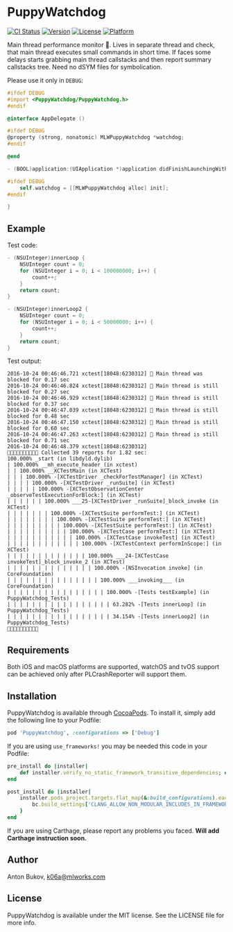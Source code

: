 # PuppyWatchdog

[![CI Status](http://img.shields.io/travis/ML-Works/PuppyWatchdog.svg?style=flat)](https://travis-ci.org/ML-Works/PuppyWatchdog)
[![Version](https://img.shields.io/cocoapods/v/PuppyWatchdog.svg?style=flat)](http://cocoapods.org/pods/PuppyWatchdog)
[![License](https://img.shields.io/cocoapods/l/PuppyWatchdog.svg?style=flat)](http://cocoapods.org/pods/PuppyWatchdog)
[![Platform](https://img.shields.io/cocoapods/p/PuppyWatchdog.svg?style=flat)](http://cocoapods.org/pods/PuppyWatchdog)

Main thread performance monitor 🐶. Lives in separate thread and check, that main thread executes small commands in short time. If faces some delays starts grabbing main thread callstacks and then report summary callstacks tree. Need no dSYM files for symbolication.

Please use it only in `DEBUG`:
```objective-c
#ifdef DEBUG
#import <PuppyWatchdog/PuppyWatchdog.h>
#endif

@interface AppDelegate ()

#ifdef DEBUG
@property (strong, nonatomic) MLWPuppyWatchdog *watchdog;
#endif

@end

- (BOOL)application:(UIApplication *)application didFinishLaunchingWithOptions:(NSDictionary *)launchOptions {

#ifdef DEBUG
    self.watchdog = [[MLWPuppyWatchdog alloc] init];
#endif

}
```

## Example

Test code:
```objective-c
- (NSUInteger)innerLoop {
    NSUInteger count = 0;
    for (NSUInteger i = 0; i < 100000000; i++) {
        count++;
    }
    return count;
}

- (NSUInteger)innerLoop2 {
    NSUInteger count = 0;
    for (NSUInteger i = 0; i < 50000000; i++) {
        count++;
    }
    return count;
}
```

Test output:
```
2016-10-24 00:46:46.721 xctest[18048:6230312] 🐶 Main thread was blocked for 0.17 sec
2016-10-24 00:46:46.824 xctest[18048:6230312] 🐶 Main thread is still blocked for 0.27 sec
2016-10-24 00:46:46.929 xctest[18048:6230312] 🐶 Main thread is still blocked for 0.37 sec
2016-10-24 00:46:47.039 xctest[18048:6230312] 🐶 Main thread is still blocked for 0.48 sec
2016-10-24 00:46:47.150 xctest[18048:6230312] 🐶 Main thread is still blocked for 0.60 sec
2016-10-24 00:46:47.263 xctest[18048:6230312] 🐶 Main thread is still blocked for 0.71 sec
2016-10-24 00:46:48.379 xctest[18048:6230312] 
🐶🐶🐶🐶🐶🐶🐶🐶🐶🐶 Collected 39 reports for 1.82 sec:
100.000% _start (in libdyld.dylib)
| 100.000% __mh_execute_header (in xctest)
| | 100.000% __XCTestMain (in XCTest)
| | | 100.000% -[XCTestDriver _checkForTestManager] (in XCTest)
| | | | 100.000% -[XCTestDriver _runSuite] (in XCTest)
| | | | | 100.000% -[XCTestObservationCenter _observeTestExecutionForBlock:] (in XCTest)
| | | | | | 100.000% ___25-[XCTestDriver _runSuite]_block_invoke (in XCTest)
| | | | | | | 100.000% -[XCTestSuite performTest:] (in XCTest)
| | | | | | | | 100.000% -[XCTestSuite performTest:] (in XCTest)
| | | | | | | | | 100.000% -[XCTestSuite performTest:] (in XCTest)
| | | | | | | | | | 100.000% -[XCTestCase performTest:] (in XCTest)
| | | | | | | | | | | 100.000% -[XCTestCase invokeTest] (in XCTest)
| | | | | | | | | | | | 100.000% -[XCTestContext performInScope:] (in XCTest)
| | | | | | | | | | | | | 100.000% ___24-[XCTestCase invokeTest]_block_invoke_2 (in XCTest)
| | | | | | | | | | | | | | 100.000% -[NSInvocation invoke] (in CoreFoundation)
| | | | | | | | | | | | | | | 100.000% ___invoking___ (in CoreFoundation)
| | | | | | | | | | | | | | | | 100.000% -[Tests testExample] (in PuppyWatchdog_Tests)
| | | | | | | | | | | | | | | | | 63.282% -[Tests innerLoop] (in PuppyWatchdog_Tests)
| | | | | | | | | | | | | | | | | 34.154% -[Tests innerLoop2] (in PuppyWatchdog_Tests)
🐶🐶🐶🐶🐶🐶🐶🐶🐶🐶
```

## Requirements

Both iOS and macOS platforms are supported, watchOS and tvOS support can be achieved only after PLCrashReporter will support them.

## Installation

PuppyWatchdog is available through [CocoaPods](http://cocoapods.org). To install
it, simply add the following line to your Podfile:

```ruby
pod 'PuppyWatchdog', :configurations => ['Debug']
```

If you are using `use_frameworks!` you may be needed this code in your Podfile:
```ruby
pre_install do |installer|
    def installer.verify_no_static_framework_transitive_dependencies; end
end

post_install do |installer|
    installer.pods_project.targets.flat_map(&:build_configurations).each { |bc|
        bc.build_settings['CLANG_ALLOW_NON_MODULAR_INCLUDES_IN_FRAMEWORK_MODULES'] = 'Yes'
    }
end
```

If you are using Carthage, please report any problems you faced. **Will add Carthage instruction soon.**

## Author

Anton Bukov, k06a@mlworks.com

## License

PuppyWatchdog is available under the MIT license. See the LICENSE file for more info.
